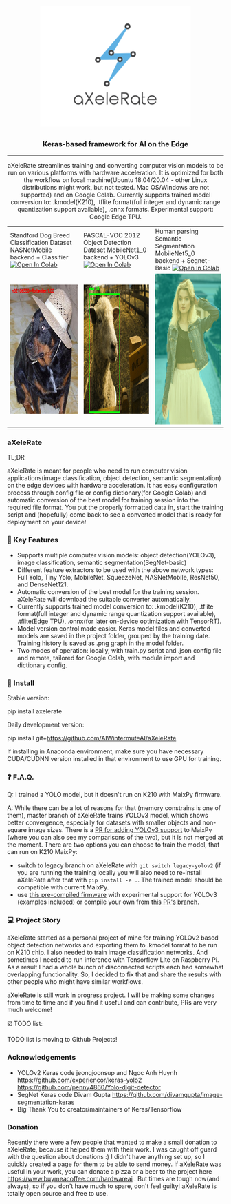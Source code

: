 <h1 align="center">
  <img src="https://raw.githubusercontent.com/AIWintermuteAI/aXeleRate/master/resources/logo.png" alt="aXeleRate" width="350">
</h1>

<h3 align="center">Keras-based framework for AI on the Edge</h3>

<hr>
<p align="center">
aXeleRate streamlines training and converting computer vision models to be run on various platforms with hardware acceleration. It is optimized for both the workflow on local machine(Ubuntu 18.04/20.04 - other Linux distributions might work, but not tested. Mac OS/Windows  are not supported) and on Google Colab. Currently supports trained model conversion to: .kmodel(K210), .tflite format(full integer and dynamic range quantization support available), .onnx formats. Experimental support: Google Edge TPU.
</p>

<table>
  <tr>
    <td>Standford Dog Breed Classification Dataset NASNetMobile backend + Classifier <a href="https://colab.research.google.com/github/AIWintermuteAI/aXeleRate/blob/master/resources/aXeleRate_standford_dog_classifier.ipynb">
  <img src="https://colab.research.google.com/assets/colab-badge.svg" alt="Open In Colab"/>
</a> </td>
     <td>PASCAL-VOC 2012 Object Detection Dataset MobileNet1_0 backend + YOLOv3 <a href="https://colab.research.google.com/github/AIWintermuteAI/aXeleRate/blob/master/resources/aXeleRate_pascal20_detector.ipynb">
  <img src="https://colab.research.google.com/assets/colab-badge.svg" alt="Open In Colab"/>
</a> </td>
     <td>Human parsing Semantic Segmentation MobileNet5_0 backend + Segnet-Basic <a href="https://colab.research.google.com/github/AIWintermuteAI/aXeleRate/blob/master/resources/aXeleRate_human_segmentation.ipynb">
  <img src="https://colab.research.google.com/assets/colab-badge.svg" alt="Open In Colab"/>
</a> </td>
  </tr>
  <tr>
    <td><img src="https://raw.githubusercontent.com/AIWintermuteAI/aXeleRate/master/resources/n02106550_7003.jpg" width=300 height=300></td>
    <td><img src="https://raw.githubusercontent.com/AIWintermuteAI/aXeleRate/master/resources/2009_001349.jpg" width=300 height=300></td>
    <td><img src="https://raw.githubusercontent.com/AIWintermuteAI/aXeleRate/master/resources/66.jpg" width=250 height=350></td>
  </tr>
 </table>

### aXeleRate

TL;DR

aXeleRate is meant for people who need to run computer vision applications(image classification, object detection, semantic segmentation) on the edge devices with hardware acceleration. It has easy configuration process through config file or config dictionary(for Google Colab) and automatic conversion of the best model for training session into the required file format. You put the properly formatted data in, start the training script and (hopefully) come back to see a converted model that is ready for deployment on your device!

### :wrench: Key Features
  - Supports multiple computer vision models: object detection(YOLOv3), image classification, semantic segmentation(SegNet-basic)
  - Different feature extractors to be used with the above network types: Full Yolo, Tiny Yolo, MobileNet, SqueezeNet, NASNetMobile, ResNet50, and DenseNet121. 
  - Automatic conversion of the best model for the training session. aXeleRate will download the suitable converter automatically.
  - Currently supports trained model conversion to: .kmodel(K210), .tflite format(full integer and dynamic range quantization support available), .tflite(Edge TPU), .onnx(for later on-device optimization with TensorRT).
  - Model version control made easier. Keras model files and converted models are saved in the project folder, grouped by the training date. Training history is saved as .png graph in the model folder.
  - Two modes of operation: locally, with train.py script and .json config file and remote, tailored for Google Colab, with module import and dictionary config.

### 💾 Install

Stable version:

pip install axelerate

Daily development version:

pip install git+https://github.com/AIWintermuteAI/aXeleRate

If installing in Anaconda environment, make sure you have necessary CUDA/CUDNN version installed in that environment to use GPU for training.

###  :question: F.A.Q.

Q: I trained a YOLO model, but it doesn't run on K210 with MaixPy firmware.

A: While there can be a lot of reasons for that (memory constrains is one of them), master branch of aXeleRate trains YOLOv3 model, which shows better convergence, especially for datasets with smaller objects and non-square image sizes. There is a [PR for adding YOLOv3 support](https://github.com/sipeed/MaixPy/pull/451) to MaixPy (where you can also see my comparisons of the two), but it is not merged at the moment. There are two options you can choose to train the model, that can run on K210 MaixPy:
- switch to legacy branch on aXeleRate with ```git switch legacy-yolov2``` (if you are running the training locally you will also need to re-install aXeleRate after that with ```pip install -e .```. The trained model should be compatible with current MaixPy.
- use [this pre-compiled firmware](https://drive.google.com/file/d/1q1BcWA8GiTQ_3Q9vYkSysRvGD62K2zh4/view?usp=sharing) with experimental support for YOLOv3 (examples included) or compile your own from [this PR's branch](https://github.com/sipeed/MaixPy/pull/451).

###  :computer: Project Story

aXeleRate started as a personal project of mine for training YOLOv2 based object detection networks and exporting them to .kmodel format to be run on K210 chip. I also needed to train image classification networks. And sometimes I needed to run inference with Tensorflow Lite on Raspberry Pi. As a result I had a whole bunch of disconnected scripts each had somewhat overlapping functionality. So, I decided to fix that and share the results with other people who might have similar workflows.

aXeleRate is still work in progress project. I will be making some changes from time to time and if you find it useful and can contribute, PRs are very much welcome!

:ballot_box_with_check: TODO list:

TODO list is moving to Github Projects!

### Acknowledgements

  - YOLOv2 Keras code jeongjoonsup and Ngoc Anh Huynh https://github.com/experiencor/keras-yolo2 https://github.com/penny4860/Yolo-digit-detector
  - SegNet Keras code Divam Gupta https://github.com/divamgupta/image-segmentation-keras
  - Big Thank You to creator/maintainers of Keras/Tensorflow

### Donation
Recently there were a few people that wanted to make a small donation to aXeleRate, because it helped them with their work. I was caught off guard with the question about donations :) I didn't have anything set up, so I quickly created a page for them to be able to send money. If aXeleRate was useful in your work, you can donate a pizza or a beer to the project here https://www.buymeacoffee.com/hardwareai . But times are tough now(and always), so if you don't have much to spare, don't feel guilty! aXeleRate is totally open source and free to use.
